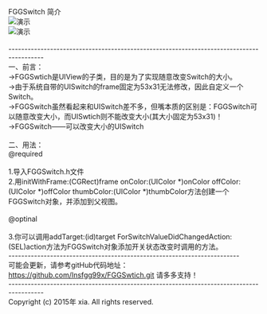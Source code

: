 FGGSwitch 简介<br>
![演示](https://github.com/Insfgg99x/FGGSwitch/blob/master/on.gif)<br>
![演示](https://github.com/Insfgg99x/FGGSwitch/blob/master/off.gif)<br>
<br>
-----------------------------------------------------------------------------------------<br>
一、前言：<br>
->FGGSwtich是UIView的子类，目的是为了实现随意改变Switch的大小。<br>
->由于系统自带的UISwitch的frame固定为53x31无法修改，因此自定义一个Switch。<br>
->FGGSwitch虽然看起来和UISwitch差不多，但嘴本质的区别是：FGGSwitch可以随意改变大小，而UISwtich则不能改变大小(其大小固定为53x31)！<br>
->FGGSwitch——可以改变大小的UISwitch<br>
<br>
二、用法：<br>
@required<br>
<br>
1.导入FGGSwitch.h文件<br>
2.用initWithFrame:(CGRect)frame onColor:(UIColor *)onColor offColor:(UIColor *)offColor thumbColor:(UIColor *)thumbColor方法创建一个FGGSwitch对象，并添加到父视图。<br>
<br>
@optinal<br>
<br>
3.你可以调用addTarget:(id)target ForSwitchValueDidChangedAction:(SEL)action方法为FGGSwitch对象添加开关状态改变时调用的方法。<br>
------------------------------------------------------------------------<br>
可能会更新，请参考gitHub代码地址：https://github.com/Insfgg99x/FGGSwtich.git 请多多支持！<br>
-----------------------------------------------------------------------------------------<br>
Copyright (c) 2015年 xia. All rights reserved.<br>


